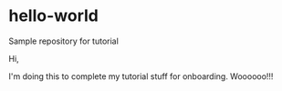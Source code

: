 # hello-world
Sample repository for tutorial

Hi,

I'm doing this to complete my tutorial stuff for onboarding. Woooooo!!!
